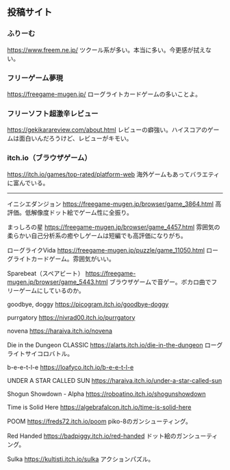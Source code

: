 ## 投稿サイト

### ふりーむ
https://www.freem.ne.jp/
ツクール系が多い。本当に多い。今更感が拭えない。
### フリーゲーム夢現
https://freegame-mugen.jp/
ローグライトカードゲームの多いことよ。
### フリーソフト超激辛レビュー
https://gekikarareview.com/about.html
レビューの癖強い。ハイスコアのゲームは面白いんだろうけど、レビューがキモい。
### itch.io（ブラウザゲーム）
https://itch.io/games/top-rated/platform-web
海外ゲームもあってバラエティに富んでいる。

---

イニシエダンジョン
https://freegame-mugen.jp/browser/game_3864.html
高評価。低解像度ドット絵でゲーム性に全振り。

まっしろの星
https://freegame-mugen.jp/browser/game_4457.html
雰囲気の柔らかい自己分析系の癒やしゲームは短編でも高評価になりがち。

ローグライクVida
https://freegame-mugen.jp/puzzle/game_11050.html
ローグライトカードゲーム。雰囲気がいい。

Sparebeat（スペアビート）
https://freegame-mugen.jp/browser/game_5443.html
ブラウザゲームで音ゲー。ボカロ曲でフリーゲームにしているのか。

goodbye, doggy
https://picogram.itch.io/goodbye-doggy

purrgatory
https://nivrad00.itch.io/purrgatory

novena
https://haraiva.itch.io/novena

Die in the Dungeon CLASSIC
https://alarts.itch.io/die-in-the-dungeon
ローグライトサイコロバトル。

b-e-e-t-l-e
https://loafyco.itch.io/b-e-e-t-l-e

UNDER A STAR CALLED SUN
https://haraiva.itch.io/under-a-star-called-sun

Shogun Showdown - Alpha
https://roboatino.itch.io/shogunshowdown

Time is Solid Here
https://algebrafalcon.itch.io/time-is-solid-here

POOM
https://freds72.itch.io/poom
piko-8のガンシューティング。

Red Handed
https://badpiggy.itch.io/red-handed
ドット絵のガンシューティング。

Sulka
https://kultisti.itch.io/sulka
アクションパズル。




